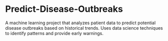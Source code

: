 # Predict-Disease-Outbreaks
A machine learning project that analyzes patient data to predict potential disease outbreaks based on historical trends. Uses data science techniques to identify patterns and provide early warnings.
